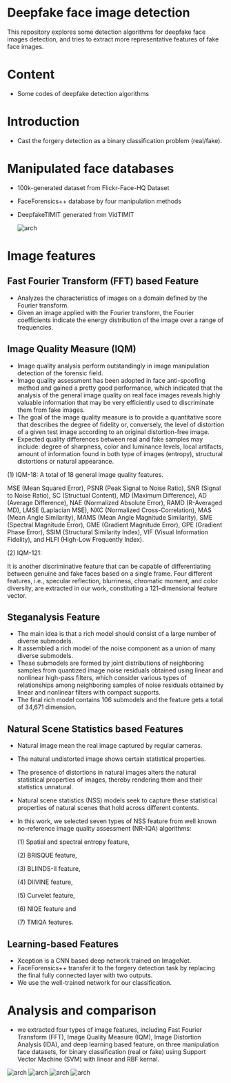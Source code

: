 # Deepfake face image detection
This repository explores some detection algorithms for deepfake face images detection, and tries to extract more representative features of fake face images.

# Content
* Some codes of deepfake detection algorithms

# Introduction
* Cast the forgery detection as a binary classification problem (real/fake).

# Manipulated face databases
* 100k-generated dataset from Flickr-Face-HQ Dataset
* FaceForensics++ database by four manipulation methods
* DeepfakeTIMIT generated from VidTIMIT

  ![arch](fig/sam.png)
  
# Image features
## Fast Fourier Transform (FFT) based Feature
  * Analyzes the characteristics of images on a domain defined by the Fourier transform.
  * Given an image applied with the Fourier transform, the Fourier coefficients indicate the energy distribution of the image over a range of
frequencies.

## Image Quality Measure (IQM)
  * Image quality analysis perform outstandingly in image manipulation detection of the forensic field.
  * Image quality assessment has been adopted in face anti-spoofing method and gained a pretty good performance, which indicated that the analysis of the general image quality on real face images reveals highly valuable information that may be very efficiently used to discriminate them from fake images.
  * The goal of the image quality measure is to provide a quantitative score that describes the degree of fidelity or, conversely, the level of distortion of a given test image according to an original distortion-free image.
  * Expected quality differences between real and fake samples may include: degree of sharpness, color and luminance levels, local artifacts, amount  of information found in both type of images (entropy), structural distortions or natural appearance.
 
  (1) IQM-18: A total of 18 general image quality features.
 
   MSE (Mean Squared Error), PSNR (Peak Signal to Noise Ratio), SNR (Signal to Noise Ratio), SC (Structual Content), MD (Maximum Difference), AD (Average Difference), NAE (Normalized Absolute Error), RAMD (R-Averaged MD), LMSE (Laplacian MSE), NXC (Normalized Cross-Correlation), MAS (Mean Angle Similarity), MAMS (Mean Angle Magnitude Similarity), SME (Spectral Magnitude Error), GME (Gradient Magnitude Error), GPE (Gradient Phase Error), SSIM (Structural Similarity Index), VIF (Visual Information Fidelity), and HLFI (High-Low Frequently Index). 

 (2) IQM-121:

  It is another discriminative feature that can be capable of differentiating between genuine and fake faces based on a single frame.
  Four different features, i.e., specular reflection, blurriness, chromatic moment, and color diversity, are extracted in our work, constituting a 121-dimensional feature vector. 


## Steganalysis Feature
* The main idea is that a rich model should consist of a large number of diverse submodels.
* It assembled a rich model of the noise component as a union of many diverse submodels.
* These submodels are formed by joint distributions of neighboring samples from quantized image noise residuals obtained using linear and nonlinear high-pass filters, which consider various types of relationships among neighboring samples of noise residuals obtained by linear and nonlinear filters with compact supports.
* The final rich model contains 106 submodels and the feature gets a total of 34,671 dimension.

## Natural Scene Statistics based Features

* Natural image mean the real image captured by regular cameras.
* The natural undistorted image shows certain statistical properties.
* The presence of distortions in natural images alters the natural statistical properties of images, thereby rendering them and their statistics unnatural.
* Natural scene statistics (NSS) models seek to capture these statistical properties of natural scenes that hold across different contents.
* In this work, we selected seven types of NSS feature from well known no-reference image quality assessment (NR-IQA) algorithms:

  (1) Spatial and spectral entropy feature,

  (2) BRISQUE feature,

  (3) BLIINDS-II feature,

  (4) DIIVINE feature,

  (5) Curvelet feature,

  (6) NIQE feature and

  (7) TMIQA features.

## Learning-based Features
* Xception is a CNN based deep network trained on ImageNet.
* FaceForensics++ transfer it to the forgery detection task by replacing the final fully connected layer with two outputs.
* We use the well-trained network for our classification.


# Analysis and comparison
* we extracted four types of image features, including Fast Fourier Transform (FFT), Image Quality Measure (IQM), Image Distortion Analysis (IDA), and deep learning based feature, on three manipulation face datasets, for binary classification (real or fake) using Support Vector
Machine (SVM) with linear and RBF kernal.

![arch](fig/table1.png)
![arch](fig/table2.png)
![arch](fig/table3.png)
![arch](fig/table4.png)












